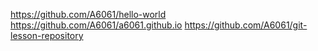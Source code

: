 https://github.com/A6061/hello-world
https://github.com/A6061/a6061.github.io
https://github.com/A6061/git-lesson-repository
